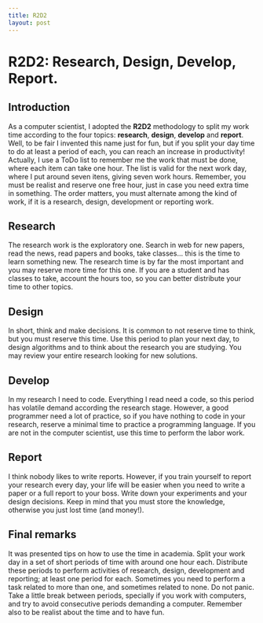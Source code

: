 ```yaml
---
title: R2D2
layout: post
---
```


# R2D2: Research, Design, Develop, Report.

## Introduction

As a computer scientist, I adopted the **R2D2** methodology to split my work time according to the four topics: **research**, **design**, **develop** and **report**. Well, to be fair I invented this name just for fun, but if you split your day time to do at least a period of each, you can reach an increase in productivity! Actually, I use a ToDo  list to remember me the work that must be done, where each item can take one hour. The list is valid for the next work day, where I put around seven itens, giving seven work hours. Remember, you must be realist and reserve one free hour, just in case you need extra time in something. The order matters, you must alternate among the kind of work, if it is a research, design, development or reporting work.

## Research

The research work is the exploratory one. Search in web for new papers, read the news, read papers and books, take classes… this is the time to learn something new. The research time is by far the most important and you may reserve more time for this one. If you are a student and has classes to take, account the hours too, so you can better distribute your time to other topics.

## Design

In short, think and make decisions. It is common to not reserve time to think, but you must reserve this time. Use this period to plan your next day, to design algorithms and to think about the research you are studying. You may review your entire research looking for new solutions.

## Develop

In my research I need to code. Everything I read need a code, so this period has volatile demand according the research stage. However, a good programmer need a lot of practice, so if you have nothing to code in your research, reserve a minimal time to practice a programming language. If you are not in the computer scientist, use this time to perform the labor work.

## Report

I think nobody likes to write reports. However, if you train yourself to report your research every day, your life will be easier when you need to write a paper or a full report to your boss. Write down your experiments and your design decisions. Keep in mind that you must store the knowledge, otherwise you just lost time (and money!).

## Final remarks

It was presented tips on how to use the time in academia. Split your work day in a set of short periods of time with around one hour each. Distribute these periods to perform activities of research, design, development and reporting; at least one period for each. Sometimes you need to perform a task related to more than one, and sometimes related to none. Do not panic. Take a little break between periods, specially if you work with computers, and try to avoid consecutive periods demanding a computer. Remember also to be realist about the time and to have fun.
